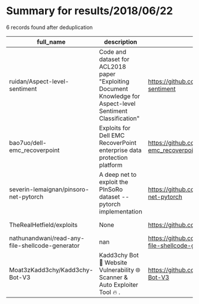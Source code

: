 
# Summary for results/2018/06/22
    
6 records found after deduplication

| full_name | description | html_url | matched_list | matched_count | pushed_at | size | stargazers_count | language | forks_count |
|-------------------------------------------------|--------------------------------------------------------------------------------------------------------------|--------------------------------------------------------------------|----------------|-----------------|---------------------------|--------|--------------------|------------|---------------|
| ruidan/Aspect-level-sentiment | Code and dataset for ACL2018 paper "Exploiting Document Knowledge for Aspect-level Sentiment Classification" | https://github.com/ruidan/Aspect-level-sentiment | ['exploit'] | 1 | 2018-06-22 09:49:12+00:00 | 27757 | 136 | Python | 29 |
| bao7uo/dell-emc_recoverpoint | Exploits for Dell EMC RecoverPoint enterprise data protection platform | https://github.com/bao7uo/dell-emc_recoverpoint | ['exploit'] | 1 | 2018-06-22 09:17:12+00:00 | 49 | 9 | | 3 |
| severin-lemaignan/pinsoro-net-pytorch | A deep net to exploit the PInSoRo dataset -- pytorch implementation | https://github.com/severin-lemaignan/pinsoro-net-pytorch | ['exploit'] | 1 | 2018-06-22 14:27:02+00:00 | 1301 | 0 | Python | 0 |
| TheRealHetfield/exploits | None | https://github.com/TheRealHetfield/exploits | ['exploit'] | 1 | 2018-06-22 01:57:07+00:00 | 3 | 1 | Python | 1 |
| nathunandwani/read-any-file-shellcode-generator | nan | https://github.com/nathunandwani/read-any-file-shellcode-generator | ['shellcode'] | 1 | 2018-06-22 19:37:12+00:00 | 1 | 1 | Python | 2 |
| Moat3zKadd3chy/Kadd3chy-Bot-V3 | Kadd3chy Bot 💎 Website Vulnerability 🌐 Scanner & Auto Exploiter Tool 🔥 . | https://github.com/Moat3zKadd3chy/Kadd3chy-Bot-V3 | ['exploit'] | 1 | 2018-06-22 22:34:40+00:00 | 0 | 0 | | 0 |
